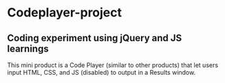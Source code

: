 # Codeplayer-project
## Coding experiment using jQuery and JS learnings

This mini product is a Code Player (similar to other products) that let users input HTML, CSS, and JS (disabled) to output in a Results window.
